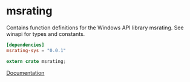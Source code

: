# msrating #
Contains function definitions for the Windows API library msrating. See winapi for types and constants.

```toml
[dependencies]
msrating-sys = "0.0.1"
```

```rust
extern crate msrating;
```

[Documentation](https://retep998.github.io/doc/msrating/)

